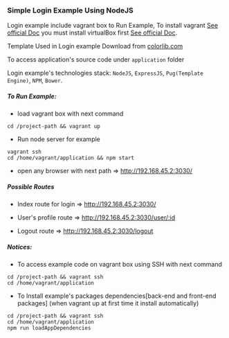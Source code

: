 ### Simple Login Example Using NodeJS

Login example include vagrant box to Run Example, To install vagrant [See official Doc](https://www.vagrantup.com/downloads.html) you must install virtualBox first [See official Doc](https://www.virtualbox.org/wiki/Downloads).

Template Used in Login example Download from [colorlib.com](https://colorlib.com/wp/template/login-form-v3/)

To access application's source code under `application` folder

Login example's technologies stack: `NodeJS`, `ExpressJS`, `Pug(Template Engine)`, `NPM`, `Bower`.

##### To Run Example:

- load vagrant box with next command
```
cd /project-path && vagrant up
```
- Run node server for example
```
vagrant ssh
cd /home/vagrant/application && npm start
```

- open any browser with next path => http://192.168.45.2:3030/


##### Possible Routes

- Index route for login => http://192.168.45.2:3030/

- User's profile route => http://192.168.45.2:3030/user/:id

- Logout route => http://192.168.45.2:3030/logout


##### Notices:

- To access example code on vagrant box using SSH with next command
```
cd /project-path && vagrant ssh
cd /home/vagrant/application
```

- To Install example's packages dependencies[back-end and front-end packages] (when vagrant up at first time it install automatically)
```
cd /project-path && vagrant ssh
cd /home/vagrant/application
npm run loadAppDependencies
```
